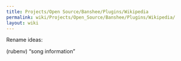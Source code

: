 ```yaml
---
title: Projects/Open Source/Banshee/Plugins/Wikipedia
permalink: wiki/Projects/Open_Source/Banshee/Plugins/Wikipedia/
layout: wiki
---
```


Rename ideas:

(rubenv) “song information”
